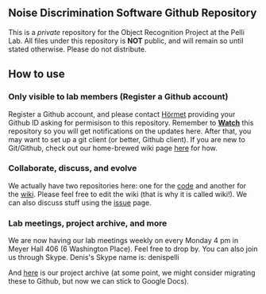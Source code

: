 ## Noise Discrimination Software Github Repository

This is a *private* repository for the Object Recognition Project at the Pelli Lab. All files under this repository is **NOT** public, and will remain so until stated otherwise. Please do not distribute.

## How to use

### Only visible to lab members (Register a Github account)

Register a Github account, and please contact [Hörmet](mailto:hyiltiz@gmail.com) providing your Github ID asking for permisison to this repository. Remember to **[Watch]** this repository so you will get notifications on the updates here. After that, you may want to set up a git client (or better, Github client). If you are new to Git/Github, check out our home-brewed wiki page [here][wiki-git] for how.



### Collaborate, discuss, and evolve

We actually have two repositories here: one for the [code][code-repo] and another for the [wiki][wiki-home]. Please feel free to edit the wiki (that is why it is called wiki!). We can also discuss stuff using the [issue] page.


### Lab meetings, project archive, and more

We are now having our lab meetings weekly on every Monday 4 pm in Meyer Hall 406 (6 Washington Place). Feel free to drop by. You can also join us through Skype. Denis's Skype name is: denispelli

And [here][archive] is our project archive (at some point, we might consider migrating these to Github, but now we can stick to Google Docs).


[wiki-git]:https://github.com/hyiltiz/NoiseDiscrimination/wiki/About-Git-and-Github
[wiki-home]:https://github.com/hyiltiz/NoiseDiscrimination/wiki/
[code-repo]:https://github.com/hyiltiz/NoiseDiscrimination/
[issue]:https://github.com/hyiltiz/NoiseDiscrimination/issues
[watch]:https://github.com/hyiltiz/NoiseDiscrimination/subscription
[archive]:https://docs.google.com/document/d/1Ak-CLmGN2DZkY8x2E2d4xCDBv5btEoT29ZT0aLOc6YE/edit
